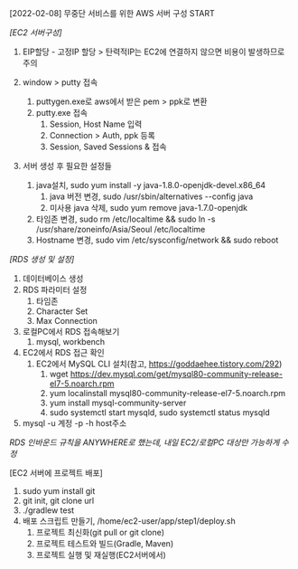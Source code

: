 [2022-02-08] 무중단 서비스를 위한 AWS 서버 구성 START 

*[EC2 서버구성]*
1. EIP할당 - 고정IP 할당
		> 탄력적IP는 EC2에 연결하지 않으면 비용이 발생하므로 주의
		
1. window > putty 접속
	1. puttygen.exe로 aws에서 받은 pem > ppk로 변환
	1. putty.exe 접속
		1. Session, Host Name 입력
		1. Connection > Auth, ppk 등록
		1. Session, Saved Sessions & 접속 
		
1. 서버 생성 후 필요한 설정들
	1. java설치, sudo yum install -y java-1.8.0-openjdk-devel.x86_64
		1. java 버전 변경, sudo /usr/sbin/alternatives --config java
		1. 미사용 java 삭제, sudo yum remove java-1.7.0-openjdk
	1. 타임존 변경, sudo rm /etc/localtime && sudo ln -s /usr/share/zoneinfo/Asia/Seoul /etc/localtime
	1. Hostname 변경, sudo vim /etc/sysconfig/network && sudo reboot
		
		
*[RDS 생성 및 설정]*

1. 데이터베이스 생성
1. RDS 파라미터 설정
	1. 타임존
	1. Character Set
	1. Max Connection
1. 로컬PC에서 RDS 접속해보기
	1. mysql, workbench
1. EC2에서 RDS 접근 확인 
	1. EC2에서 MySQL CLI 설치(참고, https://goddaehee.tistory.com/292)
		1. wget https://dev.mysql.com/get/mysql80-community-release-el7-5.noarch.rpm
		1. yum localinstall mysql80-community-release-el7-5.noarch.rpm
		1. yum install mysql-community-server
		1. sudo systemctl start mysqld, sudo systemctl status mysqld
1. mysql -u 계정 -p -h host주소

*RDS 인바운드 규칙을 ANYWHERE로 했는데, 내일 EC2/로컬PC 대상만 가능하게 수정*

[EC2 서버에 프로젝트 배포]

1. sudo yum install git
1. git init, git clone url
1. ./gradlew test 
1. 배포 스크립트 만들기, /home/ec2-user/app/step1/deploy.sh
	1. 프로젝트 최신화(git pull or git clone)
	1. 프로젝트 테스트와 빌드(Gradle, Maven)
	1. 프로젝트 실행 및 재실행(EC2서버에서) 